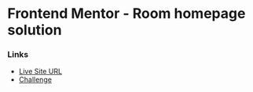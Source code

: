 # Frontend Mentor - Room homepage solution

### Links

- [Live Site URL](https://1room-homepage.netlify.app/)
- [Challenge](https://www.frontendmentor.io/challenges/room-homepage-BtdBY_ENq)
